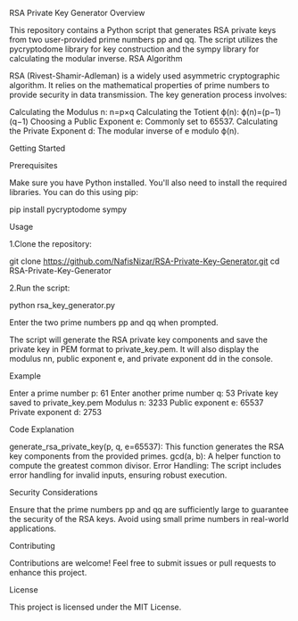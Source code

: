 RSA Private Key Generator
Overview

This repository contains a Python script that generates RSA private keys from two user-provided prime numbers pp and qq. The script utilizes the pycryptodome library for key construction and the sympy library for calculating the modular inverse.
RSA Algorithm

RSA (Rivest-Shamir-Adleman) is a widely used asymmetric cryptographic algorithm. It relies on the mathematical properties of prime numbers to provide security in data transmission. The key generation process involves:

Calculating the Modulus n: n=p×q
Calculating the Totient ϕ(n): ϕ(n)=(p−1)(q−1)
Choosing a Public Exponent e: Commonly set to 65537.
Calculating the Private Exponent d: The modular inverse of e modulo ϕ(n).

Getting Started

Prerequisites

Make sure you have Python installed. You'll also need to install the required libraries. You can do this using pip:

pip install pycryptodome sympy

Usage

1.Clone the repository:

git clone https://github.com/NafisNizar/RSA-Private-Key-Generator.git
cd RSA-Private-Key-Generator

2.Run the script:

python rsa_key_generator.py

Enter the two prime numbers pp and qq when prompted.

The script will generate the RSA private key components and save the private key in PEM format to private_key.pem. It will also display the modulus nn, public exponent e, and private exponent dd in the console.

Example

Enter a prime number p: 61
Enter another prime number q: 53
Private key saved to private_key.pem
Modulus n: 3233
Public exponent e: 65537
Private exponent d: 2753

Code Explanation

generate_rsa_private_key(p, q, e=65537): This function generates the RSA key components from the provided primes.
gcd(a, b): A helper function to compute the greatest common divisor.
Error Handling: The script includes error handling for invalid inputs, ensuring robust execution.

Security Considerations

Ensure that the prime numbers pp and qq are sufficiently large to guarantee the security of the RSA keys.
Avoid using small prime numbers in real-world applications.

Contributing

Contributions are welcome! Feel free to submit issues or pull requests to enhance this project.

License

This project is licensed under the MIT License.
